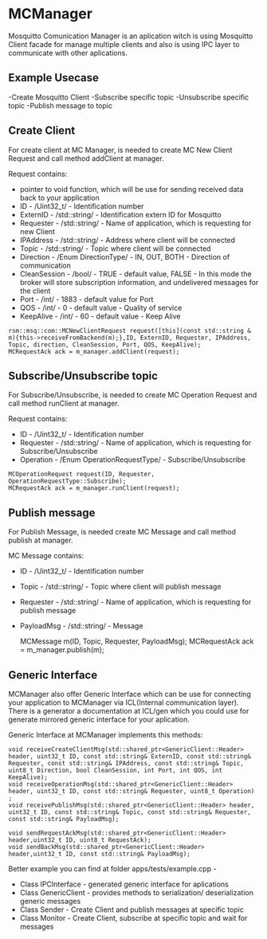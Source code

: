 # MCManager

Mosquitto Comunication Manager is an aplication witch is using Mosquitto Client facade for manage multiple clients 
and also is using IPC layer to communicate with other aplications.

## Example Usecase

-Create Mosquitto Client
-Subscribe specific topic 
-Unsubscribe specific topic 
-Publish message to topic

## Create Client

For create client at MC Manager, is needed to create  MC New Client Request and call method addClient at manager.

Request contains:
   - pointer to void function, which will be use for sending received data back to your application
   - ID - /Uint32_t/ - Identification number 
   - ExternID - /std::string/ - Identification extern ID for Mosquitto
   - Requester - /std::string/ - Name of application, which is requesting for new Client
   - IPAddress - /std::string/ - Address where client will be connected
   - Topic - /std::string/ - Topic where client will be connected
   - Direction - /Enum DirectionType/ - IN, OUT, BOTH - Direction of communication 
   - CleanSession - /bool/ - TRUE - default value, FALSE - In this mode the broker will store subscription information, and undelivered messages for the client
   - Port - /int/ - 1883 - default value for Port
   - QOS - /int/ - 0 - default value - Quality of service  
   - KeepAlive - /int/ - 60 - default value - Keep Alive

    rsm::msq::com::MCNewClientRequest request([this](const std::string & m){this->receiveFromBackend(m);},ID, ExternID, Requester, IPAddress, Topic, direction, CleanSession, Port, QOS, KeepAlive);
    MCRequestAck ack = m_manager.addClient(request);

## Subscribe/Unsubscribe topic

For Subscribe/Unsubscribe, is needed to create MC Operation Request and call method runClient at manager.

Request contains:
   - ID - /Uint32_t/ - Identification number 
   - Requester - /std::string/ - Name of application, which is requesting for Subscribe/Unsubscribe
   - Operation - /Enum OperationRequestType/ - Subscribe/Unsubscribe

    MCOperationRequest request(ID, Requester, OperationRequestType::Subscribe);
    MCRequestAck ack = m_manager.runClient(request);

    
## Publish message

For Publish Message, is needed create MC Message and call method publish at manager. 

MC Message contains: 
  - ID - /Uint32_t/ - Identification number 
  - Topic - /std::string/ - Topic where client will publish message
  - Requester - /std::string/ - Name of application, which is requesting for publish message
  - PayloadMsg - /std::string/ - Message 

    MCMessage m(ID, Topic, Requester, PayloadMsg);
    MCRequestAck ack = m_manager.publish(m);
    
## Generic Interface

MCManager also offer Generic Interface which can be use for connecting your application to MCManager via ICL(Internal communication layer). 
   There is a generator a documentation at ICL/gen which you could use for generate mirrored generic interface for your aplication.
 
Generic Interface at MCManager implements this methods:
  
    void receiveCreateClientMsg(std::shared_ptr<GenericClient::Header> header, uint32_t ID, const std::string& ExternID, const std::string& Requester, const std::string& IPAddress, const std::string& Topic, uint8_t Direction, bool CleanSession, int Port, int QOS, int KeepAlive);
    void receiveOperationMsg(std::shared_ptr<GenericClient::Header> header, uint32_t ID, const std::string& Requester, uint8_t Operation) ;
    void receivePublishMsg(std::shared_ptr<GenericClient::Header> header, uint32_t ID, const std::string& Topic, const std::string& Requester, const std::string& PayloadMsg);
 
    void sendRequestAckMsg(std::shared_ptr<GenericClient::Header> header,uint32_t ID, uint8_t RequestAck);
    void sendBackMsg(std::shared_ptr<GenericClient::Header> header,uint32_t ID, const std::string& PayloadMsg);

Better example you can find at folder apps/tests/example.cpp - 
  - Class IPCInterface - generated generic interface for aplications
  - Class GenericClient - provides methods to serialization/ deserialization generic messages
  - Class Sender - Create Client and publish messages at specific topic
  - Class Monitor - Create Client, subscribe at specific topic and wait for messages

